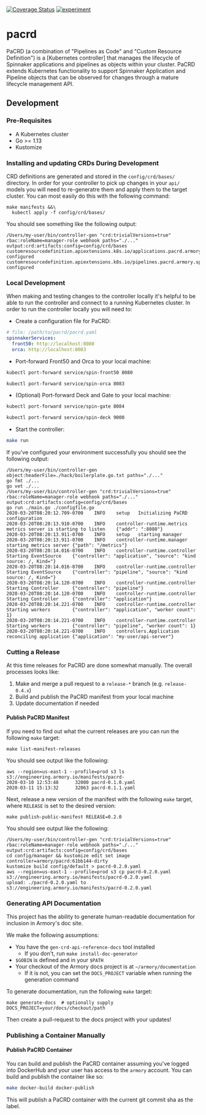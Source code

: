 [![Coverage Status](https://coveralls.io/repos/github/armory-io/pacrd/badge.svg?t=XzvmI0)](https://coveralls.io/github/armory-io/pacrd)
[![experiment](https://img.shields.io/badge/status-experiment-yellowgreen?style=flat-square)](https://kb.armory.io/releases/early-release-beta-GA/)

# pacrd

PaCRD (a combination of "Pipelines as Code" and "Custom Resource Definition") is
a [Kubernetes controller] that manages the lifecycle of Spinnaker applications
and pipelines as objects within your cluster. PaCRD extends Kubernetes
functionality to support Spinnaker Application and Pipeline objects that can be
observed for changes through a mature lifecycle management API.

## Development

### Pre-Requisites

- A Kubernetes cluster
- Go >= 1.13  
- Kustomize

### Installing and updating CRDs During Development

CRD definitions are generated and stored in the `config/crd/bases/` directory.
In order for your controller to pick up changes in your `api/` models you will
need to re-generatre them and apply them to the target cluster. You can most
easily do this with the following command:

```
make manifests &&\
  kubectl apply -f config/crd/bases/
```

You should see something like the following output:

```
/Users/my-user/bin/controller-gen "crd:trivialVersions=true" rbac:roleName=manager-role webhook paths="./..." output:crd:artifacts:config=config/crd/bases
customresourcedefinition.apiextensions.k8s.io/applications.pacrd.armory.spinnaker.io configured
customresourcedefinition.apiextensions.k8s.io/pipelines.pacrd.armory.spinnaker.io configured
```

### Local Development

When making and testing changes to the controller locally it's helpful to be
able to run the controller and connect to a running Kubernetes cluster. In
order to run the controller locally you will need to:

- Create a configuration file for PaCRD:

```yaml
# file: /path/to/pacrd/pacrd.yaml
spinnakerServices:
  front50: http://localhost:8080
  orca: http://localhost:8083
```

- Port-forward Front50 and Orca to your local machine:

```sh
kubectl port-forward service/spin-front50 8080
```

```sh
kubectl port-forward service/spin-orca 8083
```

- (Optional) Port-forward Deck and Gate to your local machine:

```sh
kubectl port-forward service/spin-gate 8084
```

```sh
kubectl port-forward service/spin-deck 9000
```

- Start the controller:

```sh
make run
```

If you've configured your environment successfully you should see the
following output:

```
/Users/my-user/bin/controller-gen object:headerFile=./hack/boilerplate.go.txt paths="./..."
go fmt ./...
go vet ./...
/Users/my-user/bin/controller-gen "crd:trivialVersions=true" rbac:roleName=manager-role webhook paths="./..." output:crd:artifacts:config=config/crd/bases
go run ./main.go ./configfile.go
2020-03-20T08:20:12.709-0700    INFO    setup   Initializing PaCRD configuration
2020-03-20T08:20:13.910-0700    INFO    controller-runtime.metrics      metrics server is starting to listen    {"addr": ":8080"}
2020-03-20T08:20:13.911-0700    INFO    setup   starting manager
2020-03-20T08:20:13.911-0700    INFO    controller-runtime.manager      starting metrics server {"path": "/metrics"}
2020-03-20T08:20:14.016-0700    INFO    controller-runtime.controller   Starting EventSource    {"controller": "application", "source": "kind source: /, Kind="}
2020-03-20T08:20:14.016-0700    INFO    controller-runtime.controller   Starting EventSource    {"controller": "pipeline", "source": "kind source: /, Kind="}
2020-03-20T08:20:14.120-0700    INFO    controller-runtime.controller   Starting Controller     {"controller": "pipeline"}
2020-03-20T08:20:14.120-0700    INFO    controller-runtime.controller   Starting Controller     {"controller": "application"}
2020-03-20T08:20:14.221-0700    INFO    controller-runtime.controller   Starting workers        {"controller": "application", "worker count": 1}
2020-03-20T08:20:14.221-0700    INFO    controller-runtime.controller   Starting workers        {"controller": "pipeline", "worker count": 1}
2020-03-20T08:20:14.221-0700    INFO    controllers.Application reconciling application {"application": "my-user/api-server"}
```

### Cutting a Release

At this time releases for PaCRD are done somewhat manually. The overall
processes looks like:

1. Make and merge a  pull request to a `release-*` branch (e.g. `release-0.4.x`)
1. Build and publish the PaCRD manifest from your local machine
1. Update documentation if needed

#### Publish PaCRD Manifest

If you need to find out what the current releases are you can run the following
`make` target:

```
make list-manifest-releases
```

You should see output like the following:

```
aws --region=us-east-1 --profile=prod s3 ls s3://engineering.armory.io/manifests/pacrd-
2020-03-10 12:53:48      32000 pacrd-0.1.0.yaml
2020-03-11 15:13:32      32063 pacrd-0.1.1.yaml
```

Next, release a new version of the manifest with the following `make` target,
where `RELEASE` is set to the desired version:

```
make publish-public-manifest RELEASE=0.2.0
```

You should see output like the following:

```
/Users/my-user/bin/controller-gen "crd:trivialVersions=true" rbac:roleName=manager-role webhook paths="./..." output:crd:artifacts:config=config/crd/bases
cd config/manager && kustomize edit set image controller=armory/pacrd:61bb144-dirty
kustomize build config/default > pacrd-0.2.0.yaml
aws --region=us-east-1 --profile=prod s3 cp pacrd-0.2.0.yaml s3://engineering.armory.io/manifests/pacrd-0.2.0.yaml
upload: ./pacrd-0.2.0.yaml to s3://engineering.armory.io/manifests/pacrd-0.2.0.yaml
```

### Generating API Documentation

This project has the ability to generate human-readable documentation for
inclusion in Armory's doc site.

We make the following assumptions:

- You have the `gen-crd-api-reference-docs` tool installed
  - If you don't, run `make install-doc-generator`
- `$GOBIN` is defined and in your `$PATH`
- Your checkout of the Armory docs project is at `~/armory/documentation`
  - If it is not, you can set the `DOCS_PROJECT` variable when running the generation command

To generate documentation, run the following `make` target:

```
make generate-docs  # optionally supply DOCS_PROJECT=your/docs/checkout/path
```

Then create a pull-request to the docs project with your updates!

### Publishing a Container Manually

#### Publish PaCRD Container

You can build and publish the PaCRD container assuming you've logged into
DockerHub and your user has access to the `armory` account. You can build
and publish the container like so:

```sh
make docker-build docker-publish
```

This will publish a PaCRD container with the current git commit sha as the label.
